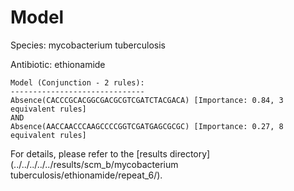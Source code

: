 
# Model

Species: mycobacterium tuberculosis

Antibiotic: ethionamide

```
Model (Conjunction - 2 rules):
------------------------------
Absence(CACCCGCACGGCGACGCGTCGATCTACGACA) [Importance: 0.84, 3 equivalent rules]
AND
Absence(AACCAACCCAAGCCCCGGTCGATGAGCGCGC) [Importance: 0.27, 8 equivalent rules]

```

For details, please refer to the [results directory](../../../../../results/scm_b/mycobacterium tuberculosis/ethionamide/repeat_6/).

